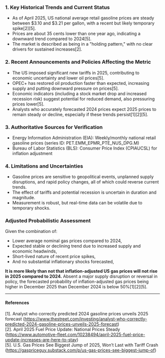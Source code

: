 ### 1. Key Historical Trends and Current Status

- As of April 2025, US national average retail gasoline prices are steady between $3.10 and $3.21 per gallon, with a recent but likely temporary spike[2][5].
- Prices are about 35 cents lower than one year ago, indicating a downward trend compared to 2024[5].
- The market is described as being in a "holding pattern," with no clear drivers for sustained increases[2].

### 2. Recent Announcements and Policies Affecting the Metric

- The US imposed significant new tariffs in 2025, contributing to economic uncertainty and lower oil prices[5].
- OPEC+ has restored oil production faster than expected, increasing supply and putting downward pressure on prices[5].
- Economic indicators (including a stock market drop and increased recession risk) suggest potential for reduced demand, also pressuring prices lower[5].
- Analysts who accurately forecasted 2024 prices expect 2025 prices to remain steady or decline, especially if these trends persist[1][2][5].

### 3. Authoritative Sources for Verification

- Energy Information Administration (EIA): Weekly/monthly national retail gasoline prices (series ID: PET.EMM_EPMR_PTE_NUS_DPG.M)
- Bureau of Labor Statistics (BLS): Consumer Price Index (CPIAUCSL) for inflation adjustment

### 4. Limitations and Uncertainties

- Gasoline prices are sensitive to geopolitical events, unplanned supply disruptions, and rapid policy changes, all of which could reverse current trends.
- The effect of tariffs and potential recession is uncertain in duration and magnitude.
- Measurement is robust, but real-time data can be volatile due to temporary shocks.

### Adjusted Probabilistic Assessment

Given the combination of:
- Lower average nominal gas prices compared to 2024,
- Expected stable or declining trend due to increased supply and economic headwinds,
- Short-lived nature of recent price spikes,
- And no substantial inflationary shocks forecasted,

**It is more likely than not that inflation-adjusted US gas prices will not rise in 2025 compared to 2024.** Absent a major supply disruption or reversal in policy, the forecasted probability of inflation-adjusted gas prices being higher in December 2025 than December 2024 is below 50%[1][2][5].

---

#### References
[1]. Analyst who correctly predicted 2024 gasoline prices unveils 2025 forecast (https://www.thestreet.com/investing/analyst-who-correctly-predicted-2024-gasoline-prices-unveils-2025-forecast)  
[2]. April 2025 Fuel Price Update: National Prices Steady (https://www.automotive-fleet.com/10238494/april-2025-fuel-price-update-increases-are-here-to-stay)  
[5]. U.S. Gas Prices See Biggest Jump of 2025, Won’t Last with Tariff Crash (https://gaspriceguy.substack.com/p/us-gas-prices-see-biggest-jump-of)
